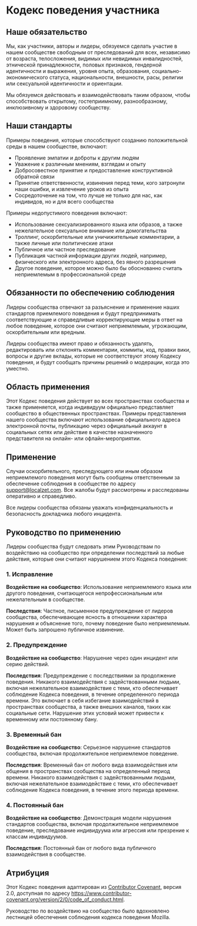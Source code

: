 # Кодекс поведения участника

## Наше обязательство

Мы, как участники, авторы и лидеры, обязуемся сделать участие в нашем сообществе свободным от преследований для всех,
независимо от возраста, телосложения, видимых или невидимых инвалидностей, этнической принадлежности, половых признаков,
гендерной идентичности и выражения, уровня опыта, образования, социально-экономического статуса, национальности,
внешности, расы, религии или сексуальной идентичности и ориентации.

Мы обязуемся действовать и взаимодействовать таким образом, чтобы способствовать открытому, гостеприимному,
разнообразному, инклюзивному и здоровому сообществу.

## Наши стандарты

Примеры поведения, которые способствуют созданию положительной среды в нашем сообществе, включают:

* Проявление эмпатии и доброты к другим людям
* Уважение к различным мнениям, взглядам и опыту
* Добросовестное принятие и предоставление конструктивной обратной связи
* Принятие ответственности, извинения перед теми, кого затронули наши ошибки, и извлечение уроков из опыта
* Сосредоточение на том, что лучше не только для нас, как индивидов, но и для всего сообщества

Примеры недопустимого поведения включают:

* Использование сексуализированного языка или образов, а также нежелательное сексуальное внимание или домогательства
* Троллинг, оскорбительные или уничижительные комментарии, а также личные или политические атаки
* Публичное или частное преследование
* Публикация частной информации других людей, например, физического или электронного адреса, без явного разрешения
* Другое поведение, которое можно было бы обоснованно считать неприемлемым в профессиональной среде

## Обязанности по обеспечению соблюдения

Лидеры сообщества отвечают за разъяснение и применение наших стандартов приемлемого поведения и будут предпринимать
соответствующие и справедливые корректирующие меры в ответ на любое поведение, которое они считают неприемлемым,
угрожающим, оскорбительным или вредным.

Лидеры сообщества имеют право и обязанность удалять, редактировать или отклонять комментарии, коммиты, код, правки вики,
вопросы и другие вклады, которые не соответствуют этому Кодексу поведения, и будут сообщать причины решений о модерации,
когда это уместно.

## Область применения

Этот Кодекс поведения действует во всех пространствах сообщества и также применяется, когда индивидуум официально
представляет сообщество в общественных пространствах. Примеры представления нашего сообщества включают использование
официального адреса электронной почты, публикацию через официальный аккаунт в социальных сетях или действие в качестве
назначенного представителя на онлайн- или офлайн-мероприятии.

## Применение

Случаи оскорбительного, преследующего или иным образом неприемлемого поведения могут быть сообщены ответственным за
обеспечение соблюдения в сообществе по адресу support@localzet.com. Все жалобы будут рассмотрены и расследованы
оперативно и справедливо.

Все лидеры сообщества обязаны уважать конфиденциальность и безопасность докладчика любого инцидента.

## Руководство по применению

Лидеры сообщества будут следовать этим Руководствам по воздействию на сообщество при определении последствий за любые
действия, которые они считают нарушением этого Кодекса поведения:

### 1. Исправление

**Воздействие на сообщество**: Использование неприемлемого языка или другого поведения, считающегося непрофессиональным
или нежелательным в сообществе.

**Последствия**: Частное, письменное предупреждение от лидеров сообщества, обеспечивающее ясность в отношении характера
нарушения и объяснение того, почему поведение было неприемлемым. Может быть запрошено публичное извинение.

### 2. Предупреждение

**Воздействие на сообщество**: Нарушение через один инцидент или серию действий.

**Последствия**: Предупреждение с последствиями за продолжение поведения. Никакого взаимодействия с задействованными
людьми, включая нежелательное взаимодействие с теми, кто обеспечивает соблюдение Кодекса поведения, в течение
определенного периода времени. Это включает в себя избегание взаимодействий в пространствах сообщества, а также внешних
каналов, таких как социальные сети. Нарушение этих условий может привести к временному или постоянному бану.

### 3. Временный бан

**Воздействие на сообщество**: Серьезное нарушение стандартов сообщества, включая продолжительное неприемлемое
поведение.

**Последствия**: Временный бан от любого вида взаимодействия или общения в пространствах сообщества на определенный
период времени. Никакого взаимодействия с задействованными людьми, включая нежелательное взаимодействие с теми, кто
обеспечивает соблюдение Кодекса поведения, в течение этого периода времени.

### 4. Постоянный бан

**Воздействие на сообщество**: Демонстрация модели нарушения стандартов сообщества, включая продолжительное неприемлемое
поведение, преследование индивидуума или агрессия или презрение к классам индивидуумов.

**Последствия**: Постоянный бан от любого вида публичного взаимодействия в сообществе.

## Атрибуция

Этот Кодекс поведения адаптирован из [Contributor Covenant][homepage],
версия 2.0, доступная по адресу
https://www.contributor-covenant.org/version/2/0/code_of_conduct.html.

Руководство по воздействию на сообщество было вдохновлено лестницей обеспечения соблюдения кодекса поведения Mozilla.

[homepage]: https://www.contributor-covenant.org
